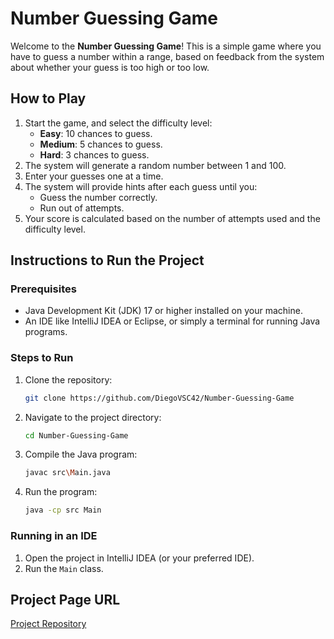 # Number Guessing Game

Welcome to the **Number Guessing Game**! This is a simple game where you have to guess a number within a range, based on feedback from the system about whether your guess is too high or too low. 

## How to Play
1. Start the game, and select the difficulty level:
   - **Easy**: 10 chances to guess.
   - **Medium**: 5 chances to guess.
   - **Hard**: 3 chances to guess.
2. The system will generate a random number between 1 and 100.
3. Enter your guesses one at a time.
4. The system will provide hints after each guess until you:
   - Guess the number correctly.
   - Run out of attempts.
5. Your score is calculated based on the number of attempts used and the difficulty level.

## Instructions to Run the Project

### Prerequisites
- Java Development Kit (JDK) 17 or higher installed on your machine.
- An IDE like IntelliJ IDEA or Eclipse, or simply a terminal for running Java programs.

### Steps to Run
1. Clone the repository:
   ```bash
   git clone https://github.com/DiegoVSC42/Number-Guessing-Game
   ```
2. Navigate to the project directory:
   ```bash
   cd Number-Guessing-Game
   ```
3. Compile the Java program:
   ```bash
   javac src\Main.java

   ```
4. Run the program:
   ```bash
   java -cp src Main
   ```

### Running in an IDE
1. Open the project in IntelliJ IDEA (or your preferred IDE).
2. Run the `Main` class.

## Project Page URL
[Project Repository]([<repository-url>](https://github.com/DiegoVSC42/Number-Guessing-Game))
